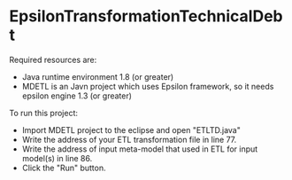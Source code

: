 # EpsilonTransformationTechnicalDebt

Required resources are:
-	Java runtime environment 1.8 (or greater)
-	MDETL is an Javn project which uses Epsilon framework, so it needs epsilon engine 1.3 (or greater)
    
To run this project:
-	Import MDETL project to the eclipse and open "ETLTD.java"
-	Write the address of your ETL transformation file in line 77. 
-	Write the address of input meta-model that used in ETL for input model(s) in line 86.
-	Click the "Run" button.

